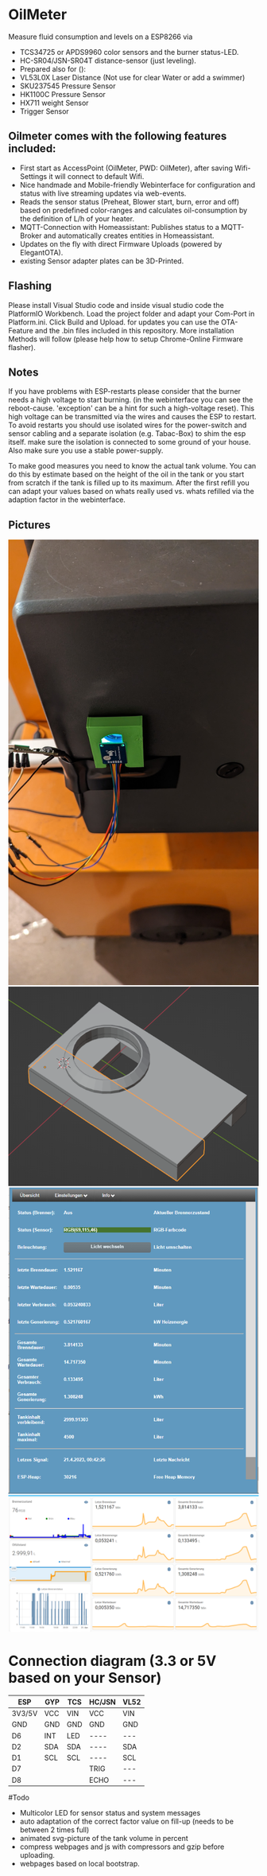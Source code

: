 # OilMeter

Measure fluid consumption and levels on a ESP8266 via 
- TCS34725 or APDS9960 color sensors and the burner status-LED.
- HC-SR04/JSN-SR04T distance-sensor (just leveling).
- Prepared also for ():
- VL53L0X Laser Distance (Not use for clear Water or add a swimmer)
- SKU237545 Pressure Sensor
- HK1100C Pressure Sensor
- HX711 weight Sensor
- Trigger Sensor 

## Oilmeter comes with the following features included:
- First start as AccessPoint (OilMeter, PWD: OilMeter), after saving Wifi-Settings it will connect to default Wifi.
- Nice handmade and Mobile-friendly Webinterface for configuration and status with live streaming updates via web-events.
- Reads the sensor status (Preheat, Blower start, burn, error and off) based on predefined color-ranges and calculates oil-consumption
  by the definition of L/h of your heater.
- MQTT-Connection with Homeassistant: Publishes status to a MQTT-Broker and automatically creates entities in Homeassistant.
- Updates on the fly with direct Firmware Uploads (powered by ElegantOTA).
- existing Sensor adapter plates can be 3D-Printed.

## Flashing
Please install Visual Studio code and inside visual studio code the PlatformIO Workbench.
Load the project folder and adapt your Com-Port in Platform.ini. Click Build and Upload.
for updates you can use the OTA-Feature and the .bin files included in this repository.
More installation Methods will follow (please help how to setup Chrome-Online Firmware flasher).

## Notes

If you have problems with ESP-restarts please consider that the burner needs a high voltage to start burning.
(in the webinterface you can see the reboot-cause. 'exception' can be a hint for such a high-voltage reset).
This high voltage can be transmitted via the wires and causes the ESP to restart. To avoid restarts you should
use isolated wires for the power-switch and sensor cabling and a separate isolation (e.g. Tabac-Box) to shim the esp
itself. make sure the isolation is connected to some ground of your house.
Also make sure you use a stable power-supply.

To make good measures you need to know the actual tank volume. You can do this by estimate based on the height of the oil in the tank
or you start from scratch if the tank is filled up to its maximum. After the first refill you can adapt your values based on whats 
really used vs. whats refilled via the adaption factor in the webinterface.

## Pictures

![Installation](Pictures/Installation.jpg)
![3D Model](Pictures/Adapter_Plate.png)
![Webinterface](Pictures/Webinterface.png)
![Homeassistant](Pictures/HassIO.png)

# Connection diagram (3.3 or 5V based on your Sensor)

| ESP   | GYP | TCS | HC/JSN | VL52 |
| ----- | --- | --- | ---- | ------ |
| 3V3/5V| VCC | VIN | VCC  | VIN |
| GND   | GND | GND | GND  | GND |
| D6    | INT | LED | ---- | --- |
| D2    | SDA | SDA | ---- | SDA |
| D1    | SCL | SCL | ---- | SCL |
| D7    |     |     | TRIG | --- |
| D8    |     |     | ECHO | --- |

#Todo

- Multicolor LED for sensor status and system messages
- auto adaptation of the correct factor value on fill-up (needs to be between 2 times full)
- animated svg-picture of the tank volume in percent
- compress webpages and js with compressors and gzip before uploading.
- webpages based on local bootstrap.
  
